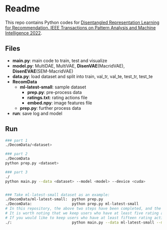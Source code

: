 # Readme


This repo contains Python codes for [Disentangled Representation Learning for Recommendation. IEEE Transactions on Pattern Analysis and Machine Intelligence 2022](https://ieeexplore.ieee.org/abstract/document/9720218/).


## Files

* **main.py**:    main code to train, test and visualize 
* **model.py**:    MultiDAE, MultiVAE, **DisenVAE**(MacridVAE), **DisenEVAE**(SEM-MacridVAE)
* **data.py**:    load dataset and split into train, val_tr, val_te, test_tr, test_te
* **RecomData** 
  * **ml-latest-small**:    sample dataset
    * **prep.py**:    pre-process data
    * **ratings.txt**:    rating actions file
    * **embed.npy**:    image features file
  * **prep.py**:    further process data
* **run**:    save log and model



## Run

```bash
### part 1
./DecomData/<dataset>

### part 2
./DecomData
python prep.py <dataset>

### part 3
./
python main.py --data <dataset> --model <model> --device <cuda>


### Take ml-latest-small dataset as an example: 
./DecomData/ml-latest-small:  python prep.py
./DecomData:                  python prep.py ml-latest-small
# In this repository, the above two steps have been completed, and the results have been saved in the prep directory.
# It is worth noting that we keep users who have at least five rating actions, instead of fifteen in our paper.
# If you would like to keep users who have at least fifteen rating actions, modify the code in line 52 in ./RecomData/prep.py.
./:                           python main.py --data ml-latest-small --model DisenEVAE --device cuda:0
```




